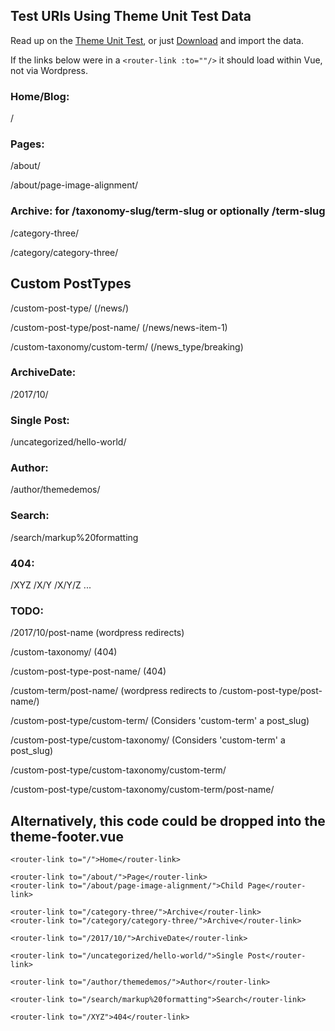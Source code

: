 
## Test URIs Using Theme Unit Test Data

Read up on the [Theme Unit Test](https://github.com/WPTRT/theme-unit-test/), or just
[Download](https://raw.githubusercontent.com/WPTRT/theme-unit-test/master/themeunittestdata.wordpress.xml)
and import the data.

If the links below were in a `<router-link :to=""/>` it should load within Vue, not via Wordpress.
### Home/Blog:
/

### Pages:
/about/

/about/page-image-alignment/

### Archive: for /taxonomy-slug/term-slug or optionally /term-slug
/category-three/

/category/category-three/

## Custom PostTypes
/custom-post-type/ (/news/)

/custom-post-type/post-name/ (/news/news-item-1)

/custom-taxonomy/custom-term/ (/news_type/breaking)


### ArchiveDate:
/2017/10/

### Single Post:
/uncategorized/hello-world/

### Author:
/author/themedemos/

### Search:
/search/markup%20formatting

### 404:
/XYZ
/X/Y
/X/Y/Z ...

### TODO:
/2017/10/post-name (wordpress redirects)

/custom-taxonomy/ (404)

/custom-post-type-post-name/ (404)

/custom-term/post-name/ (wordpress redirects to /custom-post-type/post-name/)

/custom-post-type/custom-term/  (Considers 'custom-term' a post_slug)

/custom-post-type/custom-taxonomy/ (Considers 'custom-term' a post_slug)

/custom-post-type/custom-taxonomy/custom-term/

/custom-post-type/custom-taxonomy/custom-term/post-name/


## Alternatively, this code could be dropped into the theme-footer.vue
```
<router-link to="/">Home</router-link>

<router-link to="/about/">Page</router-link>
<router-link to="/about/page-image-alignment/">Child Page</router-link>

<router-link to="/category-three/">Archive</router-link>
<router-link to="/category/category-three/">Archive</router-link>

<router-link to="/2017/10/">ArchiveDate</router-link>

<router-link to="/uncategorized/hello-world/">Single Post</router-link>

<router-link to="/author/themedemos/">Author</router-link>

<router-link to="/search/markup%20formatting">Search</router-link>

<router-link to="/XYZ">404</router-link>

```
